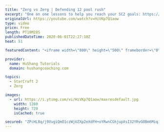 ```yaml
---
title: "Zerg vs Zerg | Defending 12 pool rush"
excerpt: "One on one lessons to help you reach your SC2 goals: https://www.hushangcoaching.com ------------------------------------------------------------------------------------------------------- In this guide we take a look at how to defend one of the most infamous \"zerg rushes\" in sc2: the 12 pool. This rush"
originalUrl: https://youtube.com/watch?v=HiVKp7Q1aow
type: video
price: Free
length: PT10M28S
publishedDateTime: 2020-06-01T22:27:10Z
heat: 51

featuredContent: "<iframe width=\"800\" height=\"500\" frameborder=\"0\" src=\"https://www.youtube.com/embed/HiVKp7Q1aow\" allow=\"accelerometer; autoplay; encrypted-media; gyroscope; picture-in-picture\" allowfullscreen></iframe>"

provider:
  name: HuShang Tutorials
  domain: hushangcoaching.com

topics:
  - StarCraft 2
  - Zerg

images:
  - url: https://i.ytimg.com/vi/HiVKp7Q1aow/maxresdefault.jpg
    width: 1280
    height: 720
    isCached: true

secured: "ZPcHL8q/j9VugiQmO1czWjUZXp2eXdFH+oYRwnCGhjupXsI32YRvGOBm6Miqiyx1xsskfwIXUkj/K4s/JCG8a3A7JZP0kK3W6jD6d712Un5HesrAfZDa1FyJ3EWOFf7DEXNSjxljawMkWO2Uu/nQ580DSxaDIANR6r0BykAUBN867Lw20h8f48cdnfzlN2ykQU+msTBEEaHktXLZp0VaeUKmjRi7WZbnbpW9nT9wlArpk7vbqinLLSwdISnTbq1fVaPRJj5zcLATLTKq5IjGQ5bear2YG4/rXMhyFH3aHt6pDbMTFPOcSB2PZD7Be+rw2sJ7IV0oYgtn+lNk0ycA0v+Dbe6QgkCYyYTrCDIbFpCywUoCGVZkDaEpeBa8LDiRl4T86UdBD6yI1W32bUg/ZkntDzeNDBUz5RX3JQubLNg=;UcL/534XSyZhDjUGfQnhcg=="
---
```


